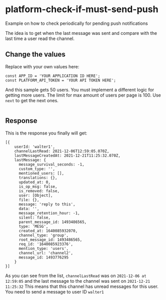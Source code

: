 # platform-check-if-must-send-push

Example on how to check periodically for pending push notifications

The idea is to get when the last message was sent and compare with the last time a user read the channel.

## Change the values

Replace with your own values here:
```
const APP_ID = 'YOUR APPLICATION ID HERE';
const PLATFORM_API_TOKEN = 'YOUR API TOKEN HERE';
```

And this sample gets 50 users. You must implement a different logic for getting more users.
The limit for max amount of users per page is 100. Use ```next``` to get the next ones.

```
```

## Response

This is the response you finally will get:

```
[{
    userId: 'walter1',
    channelLastRead: 2021-12-06T12:59:05.070Z,
    lastMessageCreatedAt: 2021-12-21T11:25:32.070Z,
    lastMessage: {
      message_survival_seconds: -1,
      custom_type: '',
      mentioned_users: [],
      translations: {},
      updated_at: 0,
      is_op_msg: false,
      is_removed: false,
      user: [Object],
      file: {},
      message: 'reply to this',
      data: '',
      message_retention_hour: -1,
      silent: false,
      parent_message_id: 1493486565,
      type: 'MESG',
      created_at: 1640085932070,
      channel_type: 'group',
      root_message_id: 1493486565,
      req_id: '1640085923376',
      mention_type: 'users',
      channel_url: 'channel2',
      message_id: 1493776295
    }
}]
```

As you can see from the list, ```channelLastRead``` was on ```2021-12-06 at 12:59:05``` and the last message to the channel was sent on ```2021-12-21 11:25:32```
This means that this channel has unread messages for this user. You need to send a message to user ID ```walter1```
